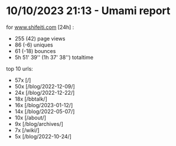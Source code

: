 # 10/10/2023 21:13 - Umami report
for www.shifeiti.com [24h] :

 - 255 (42) page views
 - 86 (-6) uniques
 - 61 (-18) bounces
 - 5h 51' 39'' (1h 37' 38'') totaltime


top 10 urls:
 - 57x [/]
 - 50x [/blog/2022-12-09/]
 - 24x [/blog/2022-12-22/]
 - 18x [/bbtalk/]
 - 16x [/blog/2023-01-12/]
 - 14x [/blog/2022-05-07/]
 - 10x [/about/]
 - 9x [/blog/archives/]
 - 7x [/wiki/]
 - 5x [/blog/2022-10-24/]


